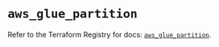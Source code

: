 # `aws_glue_partition`

Refer to the Terraform Registry for docs: [`aws_glue_partition`](https://registry.terraform.io/providers/hashicorp/aws/6.9.0/docs/resources/glue_partition).

